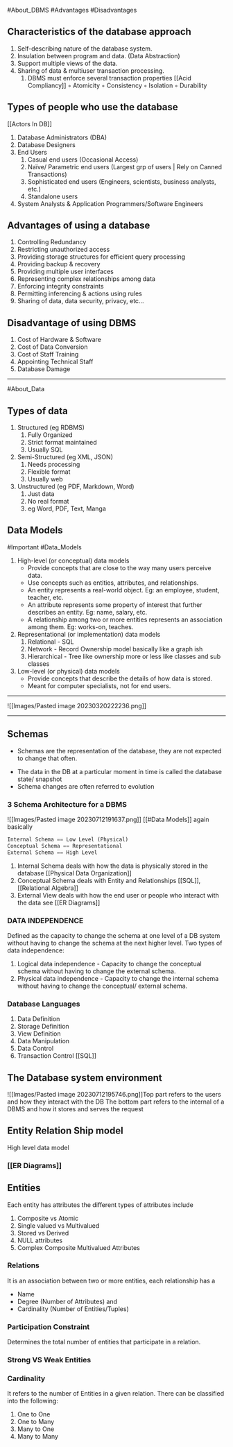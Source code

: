 #About_DBMS #Advantages #Disadvantages 
## Characteristics of the database approach 
1) Self-describing nature of the database system.
2) Insulation between program and data. (Data Abstraction)
3) Support multiple views of the data.
4) Sharing of data & multiuser transaction processing.
	1) DBMS must enforce several transaction properties  [[Acid Compliancy]]
			◦ Atomicity 
			◦ Consistency
			◦ Isolation
			◦ Durability

## Types of people who use the database
[[Actors In DB]]
1) Database Administrators (DBA)
2) Database Designers
3) End Users
	1) Casual end users (Occasional Access)
	2) Naïve/ Parametric end users (Largest grp of users | Rely on Canned Transactions)
	3) Sophisticated end users (Engineers, scientists, business analysts, etc.)
	4) Standalone users
5) System Analysts & Application Programmers/Software Engineers

## Advantages of using a database
1) Controlling Redundancy
2) Restricting unauthorized access
3) Providing storage structures for efficient query processing
4) Providing backup & recovery
5) Providing multiple user interfaces
6) Representing complex relationships among data
7) Enforcing integrity constraints
8) Permitting inferencing & actions using rules
9) Sharing of data, data security, privacy, etc...

## Disadvantage of using DBMS
1) Cost of Hardware & Software
2) Cost of Data Conversion
3) Cost of Staff Training
4) Appointing Technical Staff
5) Database Damage

---
#About_Data
## Types of data
1) Structured (eg RDBMS)
	1) Fully Organized
	2) Strict format maintained
	3) Usually SQL
2) Semi-Structured (eg XML, JSON)
	1) Needs processing
	2) Flexible format
	3) Usually web
3) Unstructured (eg PDF, Markdown, Word)
	1) Just data 
	2) No real format
	3) eg Word, PDF, Text, Manga

## Data Models
#Important #Data_Models
1) High-level (or conceptual) data models
	- Provide concepts that are close to the way many users perceive data.
	- Use concepts such as entities, attributes, and relationships.
	- An entity represents a real-world object. Eg: an employee, student, teacher, etc.
	- An attribute represents some property of interest that further describes an entity. Eg: name, salary, etc.
	- A relationship among two or more entities represents an association among them. Eg: works-on, teaches.
1) Representational (or implementation) data models
	1) Relational - SQL
	2) Network - Record Ownership model basically like a graph ish
	3) Hierarchical - Tree like ownership more or less like classes and sub classes
2) Low-level (or physical) data models
	- Provide concepts that describe the details of how data is stored.
	- Meant for computer specialists, not for end users.
---
![[Images/Pasted image 20230320222236.png]]

---

## Schemas
* Schemas are the representation of the database, they are not expected to change that often.
- The data in the DB at a particular moment in time is called the database state/ snapshot
- Schema changes are often referred to evolution 
### 3 Schema Architecture for a DBMS
![[Images/Pasted image 20230712191637.png]]
[[#Data Models]] again basically
```python
Internal Schema == Low Level (Physical)
Conceptual Schema == Representational
External Schema == High Level
```
1) Internal Schema deals with how the data is physically stored in the database [[Physical Data Organization]]
2) Conceptual Schema deals with Entity and Relationships [[SQL]], [[Relational Algebra]]
3) External View deals with how the end user or people who interact with the data see [[ER Diagrams]]

### DATA INDEPENDENCE
Defined as the capacity to change the schema at one level of a DB system without having to change the schema at the next higher level.
Two types of data independence:
1) Logical data independence - Capacity to change the conceptual schema without having to change the external schema.
2) Physical data independence - Capacity to change the internal schema without having to change the conceptual/ external schema.
### Database Languages
1) Data Definition 
2) Storage Definition
3) View Definition
4) Data Manipulation
5) Data Control
6) Transaction Control
[[SQL]]
## The Database system environment 
![[Images/Pasted image 20230712195746.png]]Top part refers to the users and how they interact with the DB
The bottom part refers to the internal of a DBMS and how it stores and serves the request

## Entity Relation Ship model
High level data model
### [[ER Diagrams]]

## Entities
Each entity has attributes the different types of attributes include
1) Composite vs Atomic
2) Single valued vs Multivalued
3) Stored vs Derived
4) NULL attributes
5) Complex Composite Multivalued Attributes

### Relations
It is an association between two or more entities, each relationship has a 
- Name 
- Degree (Number of Attributes) and
- Cardinality (Number of Entities/Tuples)

### Participation Constraint
Determines the total number of entities that participate in a relation.

### Strong VS Weak Entities

### Cardinality 
It refers to the number of Entities in a given relation.
There can be classified into the following: 
1) One to One
2) One to Many
3) Many to One
4) Many to Many
